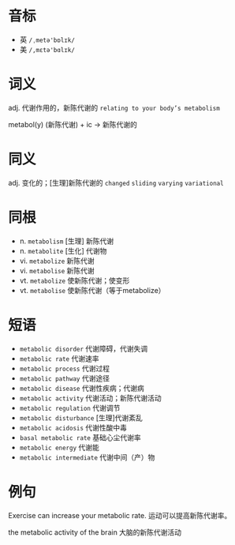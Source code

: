 # 音标

- 英 `/ˌmetə'bɒlɪk/`
- 美 `/,mɛtə'bɑlɪk/`

# 词义

adj. 代谢作用的，新陈代谢的
`relating to your body’s metabolism`



metabol(y) (新陈代谢) + ic → 新陈代谢的

# 同义

adj. 变化的；[生理]新陈代谢的
`changed` `sliding` `varying` `variational`

# 同根

- n. `metabolism` [生理] 新陈代谢
- n. `metabolite` [生化] 代谢物
- vi. `metabolize` 新陈代谢
- vi. `metabolise` 新陈代谢
- vt. `metabolize` 使新陈代谢；使变形
- vt. `metabolise` 使新陈代谢（等于metabolize）

# 短语

- `metabolic disorder` 代谢障碍，代谢失调
- `metabolic rate` 代谢速率
- `metabolic process` 代谢过程
- `metabolic pathway` 代谢途径
- `metabolic disease` 代谢性疾病；代谢病
- `metabolic activity` 代谢活动；新陈代谢活动
- `metabolic regulation` 代谢调节
- `metabolic disturbance` [生理]代谢紊乱
- `metabolic acidosis` 代谢性酸中毒
- `basal metabolic rate` 基础心尘代谢率
- `metabolic energy` 代谢能
- `metabolic intermediate` 代谢中间（产）物

# 例句

Exercise can increase your metabolic rate.
运动可以提高新陈代谢率。

the metabolic activity of the brain
大脑的新陈代谢活动


